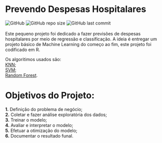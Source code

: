 # Prevendo Despesas Hospitalares
![GitHub](https://img.shields.io/github/license/ralsouza/forecast_of_hospital_expenses.svg?style=flat-square)
![GitHub repo size](https://img.shields.io/github/repo-size/ralsouza/forecast_of_hospital_expenses.svg?style=flat-square)
![GitHub last commit](https://img.shields.io/github/last-commit/ralsouza/forecast_of_hospital_expenses.svg?style=flat-square)<br/>
<br/>
Este pequeno projeto foi dedicado a fazer previsões de despesas hospitalares por meio de regressão e classificação. A ideia é entregar um projeto básico de Machine Learning do começo ao fim, este projeto foi codificado em R.

Os algoritimos usados são:<br/>
[KNN](https://en.wikipedia.org/wiki/K-nearest_neighbors_algorithm);<br/>
[SVM](https://en.wikipedia.org/wiki/Support-vector_machine);<br/>
[Random Forest](https://en.wikipedia.org/wiki/Random_forest).<br/>

# Objetivos do Projeto:
  **1.** Definição do problema de negócio;<br/>
  **2.** Coletar e fazer análise exploratória dos dados;<br/>
  **3.** Treinar o modelo;<br/>
  **4.** Avaliar e interpretar o modelo;<br/>
  **5.** Efetuar a otimização do modelo;<br/>
  **6.** Documentar o resultado funal.
